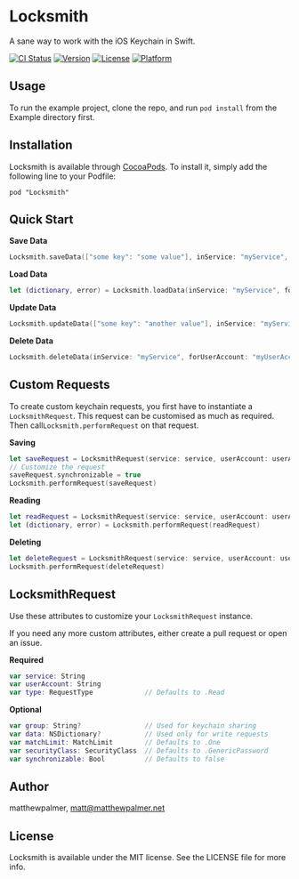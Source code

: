 # Locksmith

A sane way to work with the iOS Keychain in Swift.

[![CI Status](http://img.shields.io/travis/matthewpalmer/Locksmith.svg?style=flat)](https://travis-ci.org/matthewpalmer/Locksmith)
[![Version](https://img.shields.io/cocoapods/v/Locksmith.svg?style=flat)](http://cocoadocs.org/docsets/Locksmith)
[![License](https://img.shields.io/cocoapods/l/Locksmith.svg?style=flat)](http://cocoadocs.org/docsets/Locksmith)
[![Platform](https://img.shields.io/cocoapods/p/Locksmith.svg?style=flat)](http://cocoadocs.org/docsets/Locksmith)

## Usage

To run the example project, clone the repo, and run `pod install` from the Example directory first.

## Installation

Locksmith is available through [CocoaPods](http://cocoapods.org). To install
it, simply add the following line to your Podfile:

    pod "Locksmith"


## Quick Start

**Save Data**

```swift
Locksmith.saveData(["some key": "some value"], inService: "myService", forUserAccount: "myUserAccount")
```

**Load Data**

```swift
let (dictionary, error) = Locksmith.loadData(inService: "myService", forUserAccount: "myUserAccount")
```

**Update Data**

```swift
Locksmith.updateData(["some key": "another value"], inService: "myService", forUserAccount: "myUserAccount")
```

**Delete Data**
```swift
Locksmith.deleteData(inService: "myService", forUserAccount: "myUserAccount")
```

## Custom Requests
To create custom keychain requests, you first have to instantiate a `LocksmithRequest`. This request can be customised as much as required. Then call`Locksmith.performRequest` on that request.

**Saving**
```swift
let saveRequest = LocksmithRequest(service: service, userAccount: userAccount, data: ["some key": "some value"])
// Customize the request
saveRequest.synchronizable = true
Locksmith.performRequest(saveRequest)
```

**Reading**
```swift
let readRequest = LocksmithRequest(service: service, userAccount: userAccount)
let (dictionary, error) = Locksmith.performRequest(readRequest)
```

**Deleting**
```swift
let deleteRequest = LocksmithRequest(service: service, userAccount: userAccount, requestType: .Delete)
Locksmith.performRequest(deleteRequest)
```

## LocksmithRequest
Use these attributes to customize your `LocksmithRequest` instance.

If you need any more custom attributes, either create a pull request or open an issue.

**Required**
```swift
var service: String
var userAccount: String
var type: RequestType             // Defaults to .Read
```

**Optional**
```swift
var group: String?                // Used for keychain sharing
var data: NSDictionary?           // Used only for write requests
var matchLimit: MatchLimit        // Defaults to .One
var securityClass: SecurityClass  // Defaults to .GenericPassword
var synchronizable: Bool          // Defaults to false
```

## Author

matthewpalmer, matt@matthewpalmer.net

## License

Locksmith is available under the MIT license. See the LICENSE file for more info.